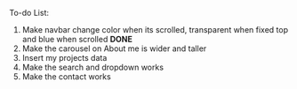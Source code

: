 To-do List:

1. Make navbar change color when its scrolled, transparent when fixed top and blue when scrolled **DONE**
2. Make the carousel on About me is wider and taller
3. Insert my projects data
4. Make the search and dropdown works
5. Make the contact works
